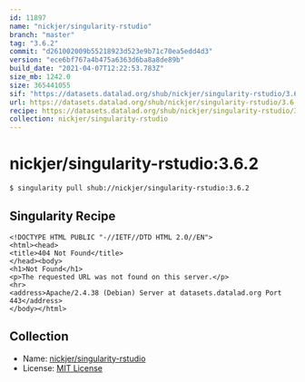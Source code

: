 ```yaml
---
id: 11897
name: "nickjer/singularity-rstudio"
branch: "master"
tag: "3.6.2"
commit: "d261002009b55218923d523e9b71c70ea5edd4d3"
version: "ece6bf767a4b475a6363d6ba8a8de89b"
build_date: "2021-04-07T12:22:53.783Z"
size_mb: 1242.0
size: 365441055
sif: "https://datasets.datalad.org/shub/nickjer/singularity-rstudio/3.6.2/2021-04-07-d2610020-ece6bf76/ece6bf767a4b475a6363d6ba8a8de89b.sif"
url: https://datasets.datalad.org/shub/nickjer/singularity-rstudio/3.6.2/2021-04-07-d2610020-ece6bf76/
recipe: https://datasets.datalad.org/shub/nickjer/singularity-rstudio/3.6.2/2021-04-07-d2610020-ece6bf76/Singularity
collection: nickjer/singularity-rstudio
---
```


# nickjer/singularity-rstudio:3.6.2

```bash
$ singularity pull shub://nickjer/singularity-rstudio:3.6.2
```

## Singularity Recipe

```singularity
<!DOCTYPE HTML PUBLIC "-//IETF//DTD HTML 2.0//EN">
<html><head>
<title>404 Not Found</title>
</head><body>
<h1>Not Found</h1>
<p>The requested URL was not found on this server.</p>
<hr>
<address>Apache/2.4.38 (Debian) Server at datasets.datalad.org Port 443</address>
</body></html>
```

## Collection

 - Name: [nickjer/singularity-rstudio](https://github.com/nickjer/singularity-rstudio)
 - License: [MIT License](https://api.github.com/licenses/mit)

